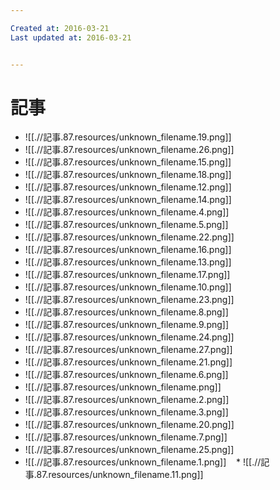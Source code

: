 ```yaml
---

Created at: 2016-03-21
Last updated at: 2016-03-21


---
```


# 記事


* ![[.//記事.87.resources/unknown_filename.19.png]]
* ![[.//記事.87.resources/unknown_filename.26.png]]
* ![[.//記事.87.resources/unknown_filename.15.png]]
* ![[.//記事.87.resources/unknown_filename.18.png]]
* ![[.//記事.87.resources/unknown_filename.12.png]]
* ![[.//記事.87.resources/unknown_filename.14.png]]
* ![[.//記事.87.resources/unknown_filename.4.png]]
* ![[.//記事.87.resources/unknown_filename.5.png]]
* ![[.//記事.87.resources/unknown_filename.22.png]]
* ![[.//記事.87.resources/unknown_filename.16.png]]
* ![[.//記事.87.resources/unknown_filename.13.png]]
* ![[.//記事.87.resources/unknown_filename.17.png]]
* ![[.//記事.87.resources/unknown_filename.10.png]]
* ![[.//記事.87.resources/unknown_filename.23.png]]
* ![[.//記事.87.resources/unknown_filename.8.png]]
* ![[.//記事.87.resources/unknown_filename.9.png]]
* ![[.//記事.87.resources/unknown_filename.24.png]]
* ![[.//記事.87.resources/unknown_filename.27.png]]
* ![[.//記事.87.resources/unknown_filename.21.png]]
* ![[.//記事.87.resources/unknown_filename.6.png]]
* ![[.//記事.87.resources/unknown_filename.png]]
* ![[.//記事.87.resources/unknown_filename.2.png]]
* ![[.//記事.87.resources/unknown_filename.3.png]]
* ![[.//記事.87.resources/unknown_filename.20.png]]
* ![[.//記事.87.resources/unknown_filename.7.png]]
* ![[.//記事.87.resources/unknown_filename.25.png]]
* ![[.//記事.87.resources/unknown_filename.1.png]]
   * ![[.//記事.87.resources/unknown_filename.11.png]]

